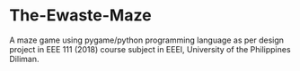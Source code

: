 # The-Ewaste-Maze
A maze game using pygame/python programming language as per design project in EEE 111 (2018) course subject in EEEI, University of the Philippines Diliman.
